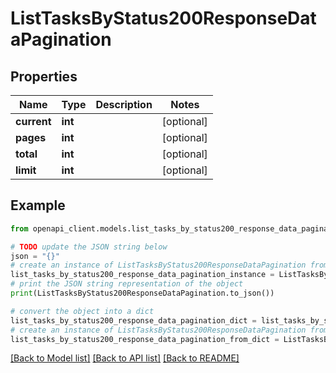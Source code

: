 # ListTasksByStatus200ResponseDataPagination


## Properties

Name | Type | Description | Notes
------------ | ------------- | ------------- | -------------
**current** | **int** |  | [optional] 
**pages** | **int** |  | [optional] 
**total** | **int** |  | [optional] 
**limit** | **int** |  | [optional] 

## Example

```python
from openapi_client.models.list_tasks_by_status200_response_data_pagination import ListTasksByStatus200ResponseDataPagination

# TODO update the JSON string below
json = "{}"
# create an instance of ListTasksByStatus200ResponseDataPagination from a JSON string
list_tasks_by_status200_response_data_pagination_instance = ListTasksByStatus200ResponseDataPagination.from_json(json)
# print the JSON string representation of the object
print(ListTasksByStatus200ResponseDataPagination.to_json())

# convert the object into a dict
list_tasks_by_status200_response_data_pagination_dict = list_tasks_by_status200_response_data_pagination_instance.to_dict()
# create an instance of ListTasksByStatus200ResponseDataPagination from a dict
list_tasks_by_status200_response_data_pagination_from_dict = ListTasksByStatus200ResponseDataPagination.from_dict(list_tasks_by_status200_response_data_pagination_dict)
```
[[Back to Model list]](../README.md#documentation-for-models) [[Back to API list]](../README.md#documentation-for-api-endpoints) [[Back to README]](../README.md)


